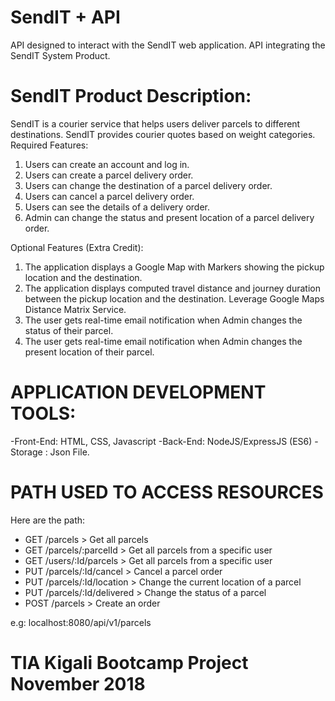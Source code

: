 # SendIT + API 

API designed to interact with the SendIT web application.
API integrating the SendIT System Product.

# SendIT Product Description:
SendIT is a courier service that helps users deliver parcels to different destinations. SendIT provides courier quotes based on weight categories.
Required Features:
1. Users can create an account and log in.
2. Users can create a parcel delivery order.
3. Users can change the destination of a parcel delivery order.
4. Users can cancel a parcel delivery order.
5. Users can see the details of a delivery order.
6. Admin can change the status and present location of a parcel delivery order.

Optional Features (Extra Credit):
1. The application displays a Google Map with Markers showing the pickup location
and the destination.
2. The application displays computed travel distance and journey duration between
the pickup location and the destination. Leverage Google Maps Distance Matrix Service.
3. The user gets real-time email notification when Admin changes the status of their parcel.
4. The user gets real-time email notification when Admin changes the present location of
their parcel.

# APPLICATION DEVELOPMENT TOOLS:
-Front-End: HTML, CSS, Javascript
-Back-End: NodeJS/ExpressJS (ES6)
-Storage : Json File.

# PATH USED TO ACCESS RESOURCES
Here are the path:
- GET /parcels > Get all parcels
- GET /parcels/:parcelId > Get all parcels from a specific user
- GET /users/:Id/parcels > Get all parcels from a specific user
- PUT /parcels/:Id/cancel > Cancel a parcel order
- PUT /parcels/:Id/location > Change the current location of a parcel
- PUT /parcels/:Id/delivered > Change the status of a parcel
- POST /parcels > Create an order

e.g: localhost:8080/api/v1/parcels


# TIA Kigali Bootcamp Project November 2018
